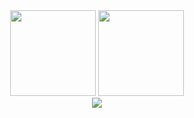 
<div align=center>

  <div align="center">
    <img height="137px" src="https://github-readme-stats.vercel.app/api?username=chxu2000&hide_title=true&hide_border=true&show_icons=trueline_height=21&theme=onedark" />
    <img height="137px" src="https://github-readme-stats.vercel.app/api/top-langs/?username=chxu2000&hide_title=true&hide_border=true&layout=compact&langs_count=6&theme=onedark" />
  </div>

  <div align="center"><img  src="https://github-profile-trophy.vercel.app/?username=chxu2000&theme=onedark&row=1&column=6&no-frame=true" /></div>
  
</div>

